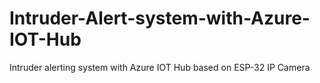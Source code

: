 # Intruder-Alert-system-with-Azure-IOT-Hub
Intruder alerting system with Azure IOT Hub based on ESP-32 IP Camera

